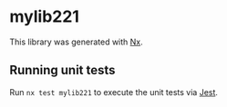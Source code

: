 # mylib221

This library was generated with [Nx](https://nx.dev).

## Running unit tests

Run `nx test mylib221` to execute the unit tests via [Jest](https://jestjs.io).
